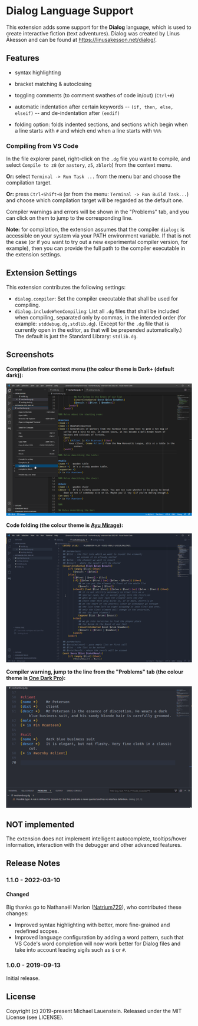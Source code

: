 # Dialog Language Support

This extension adds some support for the **Dialog** language, which is used to create interactive fiction (text adventures). Dialog was created by Linus Åkesson and can be found at <https://linusakesson.net/dialog/>.

## Features

* syntax highlighting

* bracket matching & autoclosing

* toggling comments (to comment swathes of code in/out) (`Ctrl+#`)

* automatic indentation after certain keywords -- `(if, then, else, elseif)` -- and de-indentation after `(endif)`

* folding option: folds indented sections, and sections which begin when a line starts with `#` and which end when a line starts with `%%%`

### Compiling from VS Code

In the file explorer panel, right-click on the `.dg` file you want to compile, and select `Compile to z8` (or `aastory`, `z5`, `zblorb`) from the context menu.

**Or:** select `Terminal -> Run Task ...` from the menu bar and choose the compilation target.

**Or:** press `Ctrl+Shift+B` (or from the menu: `Terminal -> Run Build Task...`) and choose which compilation target will be regarded as the default one.

Compiler warnings and errors will be shown in the "Problems" tab, and you can click on them to jump to the corresponding line.

**Note:** for compilation, the extension assumes that the compiler `dialogc` is accessible on your system via your PATH environment variable. If that is not the case (or if you want to try out a new experimental compiler version, for example), then you can provide the full path to the compiler executable in the extension settings.

## Extension Settings

This extension contributes the following settings:

* `dialog.compiler`: Set the compiler executable that shall be used for compiling.
* `dialog.includeWhenCompiling`: List all `.dg` files that shall be included when compiling, separated only by commas, in the intended order (for example: `stddebug.dg,stdlib.dg`). (Except for the `.dg` file that is currently open in the editor, as that will be prepended automatically.) The default is just the Standard Library: `stdlib.dg`.

## Screenshots

**Compilation from context menu (the colour theme is Dark+ (default dark)):**

![Compilation](images/compile_from_context_menu.png)

**Code folding (the colour theme is [Ayu Mirage](https://marketplace.visualstudio.com/items?itemName=teabyii.ayu)):**

![Code folding](images/folding.gif)

**Compiler warning, jump to the line from the "Problems" tab (the colour theme is [One Dark Pro](https://marketplace.visualstudio.com/items?itemName=zhuangtongfa.Material-theme)):**

![Compiler warning](images/jump_to_problem_line.gif)

## NOT implemented

The extension does not implement intelligent autocomplete, tooltips/hover information, interaction with the debugger and other advanced features.

## Release Notes

### 1.1.0 - 2022-03-10

#### Changed

Big thanks go to Nathanaël Marion ([Natrium729](https://marketplace.visualstudio.com/publishers/natrium729)), who contributed these changes:

* Improved syntax highlighting with better, more fine-grained and redefined scopes.
* Improved language configuration by adding a word pattern, such that VS Code's word completion will now work better for Dialog files and take into account leading sigils such as `$` or `#`.

### 1.0.0 - 2019-09-13

Initial release.

## License

Copyright (c) 2019-present Michael Lauenstein. Released under the MIT License (see LICENSE).
